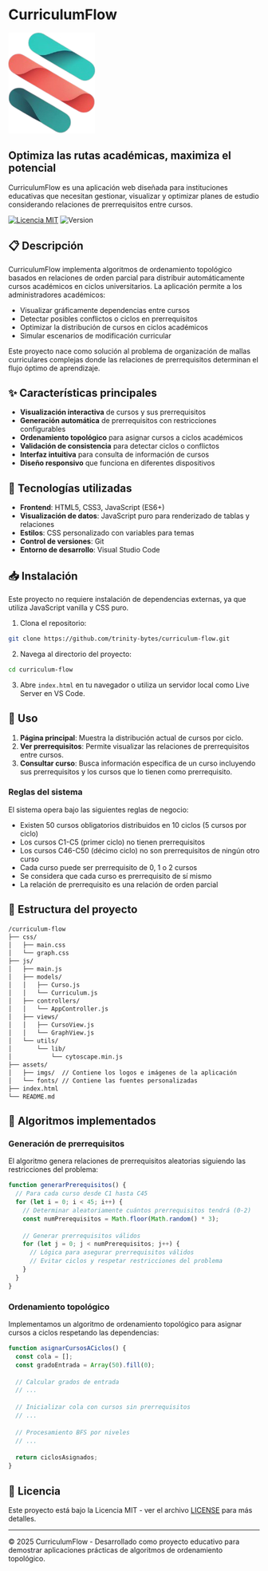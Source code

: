 # CurriculumFlow

![CurriculumFlow Logo](assets/imgs/logo-isotipo.png)

## Optimiza las rutas académicas, maximiza el potencial

CurriculumFlow es una aplicación web diseñada para instituciones educativas que necesitan gestionar, visualizar y optimizar planes de estudio considerando relaciones de prerrequisitos entre cursos.

[![Licencia MIT](https://img.shields.io/badge/Licencia-MIT-blue.svg)](LICENSE)
![Version](https://img.shields.io/badge/Version-1.0-green.svg)

## 📋 Descripción

CurriculumFlow implementa algoritmos de ordenamiento topológico basados en relaciones de orden parcial para distribuir automáticamente cursos académicos en ciclos universitarios. La aplicación permite a los administradores académicos:

- Visualizar gráficamente dependencias entre cursos
- Detectar posibles conflictos o ciclos en prerrequisitos
- Optimizar la distribución de cursos en ciclos académicos
- Simular escenarios de modificación curricular

Este proyecto nace como solución al problema de organización de mallas curriculares complejas donde las relaciones de prerrequisitos determinan el flujo óptimo de aprendizaje.

## ✨ Características principales

- **Visualización interactiva** de cursos y sus prerrequisitos
- **Generación automática** de prerrequisitos con restricciones configurables
- **Ordenamiento topológico** para asignar cursos a ciclos académicos
- **Validación de consistencia** para detectar ciclos o conflictos
- **Interfaz intuitiva** para consulta de información de cursos
- **Diseño responsivo** que funciona en diferentes dispositivos

## 🔧 Tecnologías utilizadas

- **Frontend**: HTML5, CSS3, JavaScript (ES6+)
- **Visualización de datos**: JavaScript puro para renderizado de tablas y relaciones
- **Estilos**: CSS personalizado con variables para temas
- **Control de versiones**: Git
- **Entorno de desarrollo**: Visual Studio Code

## 📥 Instalación

Este proyecto no requiere instalación de dependencias externas, ya que utiliza JavaScript vanilla y CSS puro.

1. Clona el repositorio:

```sh
git clone https://github.com/trinity-bytes/curriculum-flow.git
```

2. Navega al directorio del proyecto:

```sh
cd curriculum-flow
```

3. Abre `index.html` en tu navegador o utiliza un servidor local como Live Server en VS Code.

## 🚀 Uso

1. **Página principal**: Muestra la distribución actual de cursos por ciclo.
2. **Ver prerrequisitos**: Permite visualizar las relaciones de prerrequisitos entre cursos.
3. **Consultar curso**: Busca información específica de un curso incluyendo sus prerrequisitos y los cursos que lo tienen como prerrequisito.

### Reglas del sistema

El sistema opera bajo las siguientes reglas de negocio:

- Existen 50 cursos obligatorios distribuidos en 10 ciclos (5 cursos por ciclo)
- Los cursos C1-C5 (primer ciclo) no tienen prerrequisitos
- Los cursos C46-C50 (décimo ciclo) no son prerrequisitos de ningún otro curso
- Cada curso puede ser prerrequisito de 0, 1 o 2 cursos
- Se considera que cada curso es prerrequisito de sí mismo
- La relación de prerrequisito es una relación de orden parcial

## 📂 Estructura del proyecto

```
/curriculum-flow
├── css/
│   ├── main.css
│   └── graph.css
├── js/
│   ├── main.js
│   ├── models/
│   │   ├── Curso.js
│   │   └── Curriculum.js
│   ├── controllers/
│   │   └── AppController.js
│   ├── views/
│   │   ├── CursoView.js
│   │   └── GraphView.js
│   └── utils/
│       └── lib/
│           └── cytoscape.min.js
├── assets/
│   ├── imgs/  // Contiene los logos e imágenes de la aplicación
│   └── fonts/ // Contiene las fuentes personalizadas
├── index.html
└── README.md
```

## 🧮 Algoritmos implementados

### Generación de prerrequisitos

El algoritmo genera relaciones de prerrequisitos aleatorias siguiendo las restricciones del problema:

```javascript
function generarPrerequisitos() {
  // Para cada curso desde C1 hasta C45
  for (let i = 0; i < 45; i++) {
    // Determinar aleatoriamente cuántos prerrequisitos tendrá (0-2)
    const numPrerequisitos = Math.floor(Math.random() * 3);

    // Generar prerrequisitos válidos
    for (let j = 0; j < numPrerequisitos; j++) {
      // Lógica para asegurar prerrequisitos válidos
      // Evitar ciclos y respetar restricciones del problema
    }
  }
}
```

### Ordenamiento topológico

Implementamos un algoritmo de ordenamiento topológico para asignar cursos a ciclos respetando las dependencias:

```javascript
function asignarCursosACiclos() {
  const cola = [];
  const gradoEntrada = Array(50).fill(0);

  // Calcular grados de entrada
  // ...

  // Inicializar cola con cursos sin prerrequisitos
  // ...

  // Procesamiento BFS por niveles
  // ...

  return ciclosAsignados;
}
```

## 📄 Licencia

Este proyecto está bajo la Licencia MIT - ver el archivo [LICENSE](LICENSE) para más detalles.

---

© 2025 CurriculumFlow - Desarrollado como proyecto educativo para demostrar aplicaciones prácticas de algoritmos de ordenamiento topológico.
